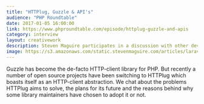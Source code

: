 ```yaml
---
title: "HTTPlug, Guzzle & API's"
audience: "PHP Roundtable"
date: 2017-01-05 16:00:00
link: https://www.phproundtable.com/episode/httplug-guzzle-and-apis
category: interview
layout: creativework
description: Steven Maguire participates in a discussion with other developers about HTTP clients in the PHP community
image: https://s3.amazonaws.com/static.stevenmaguire.com/articles/laravel-ci.jpg
---
```


Guzzle has become the de-facto HTTP-client library for PHP. But recently a number of open source projects have been switching to HTTPlug which boasts itself as an HTTP-client abstraction. We chat about the problems HTTPlug aims to solve, the plans for its future and the reasons behind why some library maintainers have chosen to adopt it or not.
